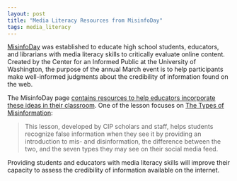 ```yaml
---
layout: post
title: "Media Literacy Resources from MisinfoDay"
tags: media_literacy
---
```


[MisinfoDay](https://www.cip.uw.edu/misinfoday/) was established to educate high school students, educators, and librarians with media literacy skills to critically evaluate online content.  Created by the Center for an Informed Public at the University of Washington, the purpose of the annual March event is to help participants make well-informed judgments about the credibility of information found on the web.

The MisinfoDay page [contains resources to help educators incorporate these ideas in their classroom](https://docs.google.com/document/d/1jW4dsfnnhP-yymf0qAZQscoaXVEC3ewxQHZGxHiIC9E/edit).  One of the lesson focuses on [The Types of Misinformation](https://docs.google.com/presentation/d/12pzgk8qjczCS9B8q_fMHcxlnxCdaTArx/edit#slide=id.p1):

>This lesson, developed by CIP scholars and staff, helps students recognize false information when they see it by providing an introduction to mis- and disinformation, the difference between the two, and the seven types they may see on their social media feed.

Providing students and educators with media literacy skills will improve their capacity to assess the credibility of information available on the internet.